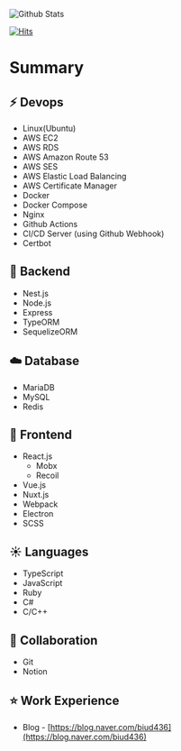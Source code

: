 ![Github Stats](https://github-readme-stats.vercel.app/api?username=biud436&theme=buefy&show_icons=true)

[![Hits](https://hits.seeyoufarm.com/api/count/incr/badge.svg?url=https%3A%2F%2Fgithub.com%2Fbiud436%2F&count_bg=%2379C83D&title_bg=%23555555&icon=&icon_color=%23E7E7E7&title=hits&edge_flat=false)](https://hits.seeyoufarm.com)

# Summary

## :zap: Devops

- Linux(Ubuntu)
- AWS EC2
- AWS RDS
- AWS Amazon Route 53
- AWS SES
- AWS Elastic Load Balancing
- AWS Certificate Manager
- Docker
- Docker Compose
- Nginx
- Github Actions
- CI/CD Server (using Github Webhook)
- Certbot

## :rocket: Backend

- Nest.js
- Node.js
- Express
- TypeORM
- SequelizeORM

## :cloud: Database

- MariaDB
- MySQL
- Redis

## :rocket: Frontend

- React.js
  - Mobx
  - Recoil
- Vue.js
- Nuxt.js
- Webpack
- Electron
- SCSS

## :sunny: Languages

- TypeScript
- JavaScript
- Ruby
- C#
- C/C++

## :rocket: Collaboration

- Git
- Notion

## :star: Work Experience

- Blog - [https://blog.naver.com/biud436](https://blog.naver.com/biud436)
